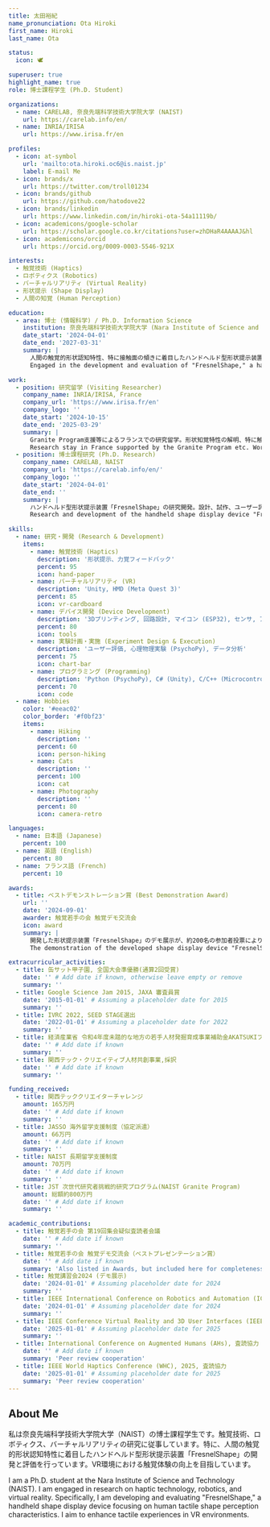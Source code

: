 ```yaml
---
title: 太田裕紀
name_pronunciation: Ota Hiroki
first_name: Hiroki
last_name: Ota

status:
  icon: 🕊️

superuser: true
highlight_name: true
role: 博士課程学生 (Ph.D. Student)

organizations:
  - name: CARELAB, 奈良先端科学技術大学院大学 (NAIST)
    url: https://carelab.info/en/
  - name: INRIA/IRISA
    url: https://www.irisa.fr/en

profiles:
  - icon: at-symbol
    url: 'mailto:ota.hiroki.oc6@is.naist.jp'
    label: E-mail Me
  - icon: brands/x
    url: https://twitter.com/troll01234
  - icon: brands/github
    url: https://github.com/hatodove22
  - icon: brands/linkedin
    url: https://www.linkedin.com/in/hiroki-ota-54a11119b/
  - icon: academicons/google-scholar
    url: https://scholar.google.co.kr/citations?user=zhDHaR4AAAAJ&hl
  - icon: academicons/orcid
    url: https://orcid.org/0009-0003-5546-921X

interests:
  - 触覚技術 (Haptics)
  - ロボティクス (Robotics)
  - バーチャルリアリティ (Virtual Reality)
  - 形状提示 (Shape Display)
  - 人間の知覚 (Human Perception)

education:
  - area: 博士 (情報科学) / Ph.D. Information Science
    institution: 奈良先端科学技術大学院大学 (Nara Institute of Science and Technology)
    date_start: '2024-04-01'
    date_end: '2027-03-31'
    summary: |
      人間の触覚的形状認知特性、特に接触面の傾きに着目したハンドヘルド型形状提示装置「FresnelShape」の開発と評価に従事。VR環境における触覚体験の向上を目指す。
      Engaged in the development and evaluation of "FresnelShape," a handheld shape display device focusing on human tactile shape perception characteristics, particularly the tilt of the contact plane. Aiming to enhance tactile experiences in VR environments.

work:
  - position: 研究留学 (Visiting Researcher)
    company_name: INRIA/IRISA, France
    company_url: 'https://www.irisa.fr/en'
    company_logo: ''
    date_start: '2024-10-15'
    date_end: '2025-03-29'
    summary: |
      Granite Program支援等によるフランスでの研究留学。形状知覚特性の解明、特に触覚刺激の弁別しきい値調査や客観的測定手法の開発に取り組む。
      Research stay in France supported by the Granite Program etc. Working on elucidating shape perception characteristics, specifically investigating discrimination thresholds for tactile stimuli and developing objective measurement methods.
  - position: 博士課程研究 (Ph.D. Research)
    company_name: CARELAB, NAIST
    company_url: 'https://carelab.info/en/'
    company_logo: ''
    date_start: '2024-04-01'
    date_end: ''
    summary: |
      ハンドヘルド型形状提示装置「FresnelShape」の研究開発。設計、試作、ユーザー評価実験(主観評価、心理物理実験)を実施。IEEE VR 2025へ論文投稿済み。
      Research and development of the handheld shape display device "FresnelShape." Conducted design, prototyping, and user evaluation experiments (subjective evaluation, psychophysical experiments). Submitted a paper to IEEE VR 2025.

skills:
  - name: 研究・開発 (Research & Development)
    items:
      - name: 触覚技術 (Haptics)
        description: '形状提示、力覚フィードバック'
        percent: 95
        icon: hand-paper
      - name: バーチャルリアリティ (VR)
        description: 'Unity, HMD (Meta Quest 3)'
        percent: 85
        icon: vr-cardboard
      - name: デバイス開発 (Device Development)
        description: '3Dプリンティング, 回路設計, マイコン (ESP32), センサ, アクチュエータ'
        percent: 80
        icon: tools
      - name: 実験計画・実施 (Experiment Design & Execution)
        description: 'ユーザー評価, 心理物理実験 (PsychoPy), データ分析'
        percent: 75
        icon: chart-bar
      - name: プログラミング (Programming)
        description: 'Python (PsychoPy), C# (Unity), C/C++ (Microcontroller)'
        percent: 70
        icon: code
  - name: Hobbies
    color: '#eeac02'
    color_border: '#f0bf23'
    items:
      - name: Hiking
        description: ''
        percent: 60
        icon: person-hiking
      - name: Cats
        description: ''
        percent: 100
        icon: cat
      - name: Photography
        description: ''
        percent: 80
        icon: camera-retro

languages:
  - name: 日本語 (Japanese)
    percent: 100
  - name: 英語 (English)
    percent: 80
  - name: フランス語 (French)
    percent: 10

awards:
  - title: ベストデモンストレーション賞 (Best Demonstration Award)
    url: ''
    date: '2024-09-01'
    awarder: 触覚若手の会 触覚デモ交流会
    icon: award
    summary: |
      開発した形状提示装置「FresnelShape」のデモ展示が、約200名の参加者投票により最多得票数を獲得。
      The demonstration of the developed shape display device "FresnelShape" received the most votes from approximately 200 participants.

extracurricular_activities:
  - title: 缶サット甲子園, 全国大会準優勝(通算2回受賞)
    date: '' # Add date if known, otherwise leave empty or remove
    summary: ''
  - title: Google Science Jam 2015, JAXA 審査員賞
    date: '2015-01-01' # Assuming a placeholder date for 2015
    summary: ''
  - title: IVRC 2022, SEED STAGE選出
    date: '2022-01-01' # Assuming a placeholder date for 2022
    summary: ''
  - title: 経済産業省 令和4年度未踏的な地方の若手人材発掘育成事業補助金AKATSUKIプロジェクト採択事業
    date: '' # Add date if known
    summary: ''
  - title: 関西テック・クリエイティブ人材共創事業,採択
    date: '' # Add date if known
    summary: ''

funding_received:
  - title: 関西テッククリエイターチャレンジ
    amount: 165万円
    date: '' # Add date if known
    summary: ''
  - title: JASSO 海外留学支援制度（協定派遣）
    amount: 66万円
    date: '' # Add date if known
    summary: ''
  - title: NAIST 長期留学支援制度
    amount: 70万円
    date: '' # Add date if known
    summary: ''
  - title: JST 次世代研究者挑戦的研究プログラム(NAIST Granite Program)
    amount: 総額約800万円
    date: '' # Add date if known
    summary: ''

academic_contributions:
  - title: 触覚若手の会 第19回集会疑似査読者会議
    date: '' # Add date if known
    summary: ''
  - title: 触覚若手の会 触覚デモ交流会（ベストプレゼンテーション賞）
    date: '' # Add date if known
    summary: 'Also listed in Awards, but included here for completeness of contributions.'
  - title: 触覚講習会2024 (デモ展示)
    date: '2024-01-01' # Assuming placeholder date for 2024
    summary: ''
  - title: IEEE International Conference on Robotics and Automation (ICRA), 2024, Student Volunteer
    date: '2024-01-01' # Assuming placeholder date for 2024
    summary: ''
  - title: IEEE Conference Virtual Reality and 3D User Interfaces (IEEE VR), 2025, Student Volunteer
    date: '2025-01-01' # Assuming placeholder date for 2025
    summary: ''
  - title: International Conference on Augmented Humans (AHs), 査読協力
    date: '' # Add date if known
    summary: 'Peer review cooperation'
  - title: IEEE World Haptics Conference (WHC), 2025, 査読協力
    date: '2025-01-01' # Assuming placeholder date for 2025
    summary: 'Peer review cooperation'
---
```


## About Me

私は奈良先端科学技術大学院大学（NAIST）の博士課程学生です。触覚技術、ロボティクス、バーチャルリアリティの研究に従事しています。特に、人間の触覚的形状認知特性に着目したハンドヘルド型形状提示装置「FresnelShape」の開発と評価を行っています。VR環境における触覚体験の向上を目指しています。

I am a Ph.D. student at the Nara Institute of Science and Technology (NAIST). I am engaged in research on haptic technology, robotics, and virtual reality. Specifically, I am developing and evaluating "FresnelShape," a handheld shape display device focusing on human tactile shape perception characteristics. I aim to enhance tactile experiences in VR environments.
